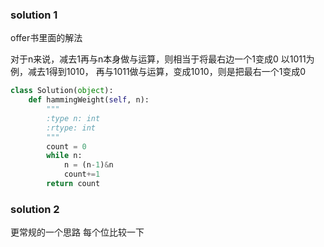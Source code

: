 ### solution 1
offer书里面的解法

对于n来说，减去1再与n本身做与运算，则相当于将最右边一个1变成0
以1011为例，减去1得到1010，
再与1011做与运算，变成1010，则是把最右一个1变成0

```python
class Solution(object):
    def hammingWeight(self, n):
        """
        :type n: int
        :rtype: int
        """
        count = 0
        while n:
            n = (n-1)&n
            count+=1
        return count
```


### solution 2
更常规的一个思路
每个位比较一下

```python
```